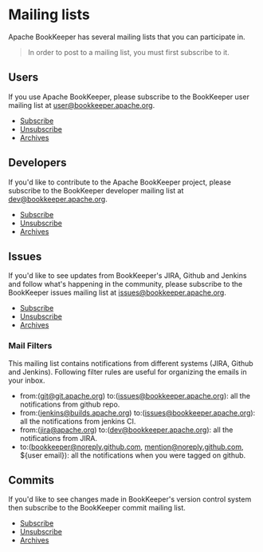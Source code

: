 # Mailing lists

Apache BookKeeper has several mailing lists that you can participate in.

> In order to post to a mailing list, you must first subscribe to it.

## Users

If you use Apache BookKeeper, please subscribe to the BookKeeper user mailing list at [user@bookkeeper.apache.org](mailto:user@bookkeeper.apache.org).

* [Subscribe](mailto:user-subscribe@bookkeeper.apache.org)
* [Unsubscribe](mailto:user-unsubscribe@bookkeeper.apache.org)
* [Archives](http://mail-archives.apache.org/mod_mbox/bookkeeper-user/)

## Developers

If you'd like to contribute to the Apache BookKeeper project, please subscribe to the BookKeeper developer mailing list at [dev@bookkeeper.apache.org](mailto:dev@bookkeeper.apache.org).

* [Subscribe](mailto:dev-subscribe@bookkeeper.apache.org)
* [Unsubscribe](mailto:dev-unsubscribe@bookkeeper.apache.org)
* [Archives](http://mail-archives.apache.org/mod_mbox/bookkeeper-dev/)

## Issues

If you'd like to see updates from BookKeeper's JIRA, Github and Jenkins and follow what's happening in the community, please subscribe to the
BookKeeper issues mailing list at [issues@bookkeeper.apache.org](mailto:issues@bookkeeper.apache.org).

* [Subscribe](mailto:issues-subscribe@bookkeeper.apache.org)
* [Unsubscribe](mailto:issues-unsubscribe@bookkeeper.apache.org)
* [Archives](http://mail-archives.apache.org/mod_mbox/bookkeeper-issues/)

### Mail Filters

This mailing list contains notifications from different systems (JIRA, Github and Jenkins). Following filter rules are useful for organizing
the emails in your inbox.

- from:(git@git.apache.org) to:(issues@bookkeeper.apache.org): all the notifications from github repo.
- from:(jenkins@builds.apache.org) to:(issues@bookkeeper.apache.org): all the notifications from jenkins CI.
- from:(jira@apache.org) to:(dev@bookkeeper.apache.org): all the notifications from JIRA.
- to:(bookkeeper@noreply.github.com, mention@noreply.github.com, ${user email}): all the notifications when you were tagged on github.

## Commits

If you'd like to see changes made in BookKeeper's version control system then subscribe to the BookKeeper commit mailing list.

* [Subscribe](mailto:commits-subscribe@bookkeeper.apache.org)
* [Unsubscribe](mailto:commits-unsubscribe@bookkeeper.apache.org)
* [Archives](http://mail-archives.apache.org/mod_mbox/bookkeeper-commits/)
